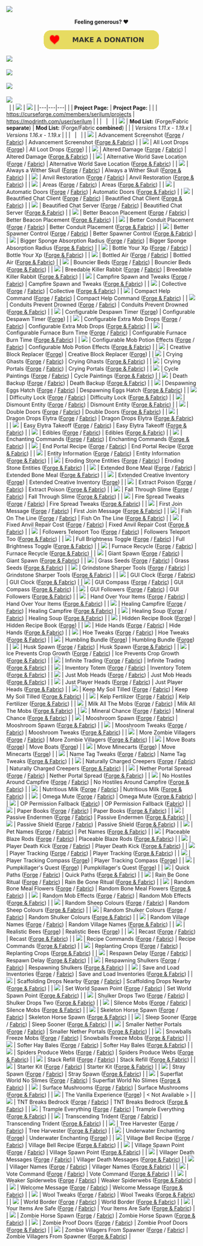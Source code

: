 [![](https://github.com/ricksouth/serilum-mc-mods/raw/master/description/Github/header.png)](https://serilum.com/)

<div align="center">
<p><strong>Feeling generous? ❤️</strong></p>
<p><a href="https://ricksouth.com/donate" target=_blank><img src="https://github.com/ricksouth/ricksouth/raw/main/assets/shields/donation_rounded.svg" height="50" width="auto"></a></p>
</div>

[![](https://github.com/ricksouth/serilum-mc-mods/raw/master/description/Github/serilumcom.png)](https://serilum.com/)\
&nbsp;\
[![](https://github.com/ricksouth/serilum-mc-mods/raw/master/description/Github/faq.png)](https://github.com/ricksouth/serilum-mc-mods/wiki/FAQ)\
&nbsp;\
[![](https://github.com/ricksouth/serilum-mc-mods/raw/master/description/Github/issues.png)](https://github.com/ricksouth/serilum-mc-mods/issues/new/choose)\
&nbsp;\
[![](https://github.com/ricksouth/serilum-mc-mods/raw/master/description/Github/code.png)](https://github.com/ricksouth/serilum-mc-mods/tree/master/sources)\
&nbsp;
|   | [![](https://github.com/ricksouth/serilum-mc-mods/raw/master/description/Github/curseforge.png)](https://curseforge.com/members/serilum/projects)  |  [![](https://github.com/ricksouth/serilum-mc-mods/raw/master/description/Github/modrinth.png)](https://modrinth.com/user/Serilum) |
|---|---|---|
|   | __Project Page:__  | __Project Page:__  |
|   | https://curseforge.com/members/serilum/projects  | https://modrinth.com/user/serilum  |
|   | 	&nbsp;  | 	&nbsp;  |
| [![](https://github.com/ricksouth/serilum-mc-mods/raw/master/description/Github/tiny_logo/_changelog.png)](#)  | __Mod List:__ (Forge/Fabric __separate__)  | __Mod List:__ (Forge/Fabric __combined__)  |
|   | _Versions 1.11.x - 1.19.x_  | _Versions 1.16.x - 1.19.x_  |
|   | 	&nbsp;  | 	&nbsp;  |
| [![](https://github.com/ricksouth/serilum-mc-mods/raw/master/description/Github/tiny_logo/advancement-screenshot.png)](https://serilum.com/mods?changelog=advancement-screenshot)  | Advancement Screenshot ([Forge](https://curseforge.com/minecraft/mc-mods/advancement-screenshot) / [Fabric](https://curseforge.com/minecraft/mc-mods/advancement-screenshot-fabric))  | Advancement Screenshot ([Forge & Fabric](https://modrinth.com/mod/advancement-screenshot))  |
| [![](https://github.com/ricksouth/serilum-mc-mods/raw/master/description/Github/tiny_logo/all-loot-drops.png)](https://serilum.com/mods?changelog=all-loot-drops)  | All Loot Drops ([Forge](https://curseforge.com/minecraft/mc-mods/all-loot-drops))  | All Loot Drops ([Forge](https://modrinth.com/mod/all-loot-drops))  |
| [![](https://github.com/ricksouth/serilum-mc-mods/raw/master/description/Github/tiny_logo/altered-damage.png)](https://serilum.com/mods?changelog=altered-damage)  | Altered Damage ([Forge](https://curseforge.com/minecraft/mc-mods/altered-damage) / [Fabric](https://curseforge.com/minecraft/mc-mods/altered-damage-fabric))  | Altered Damage ([Forge & Fabric](https://modrinth.com/mod/altered-damage))  |
| [![](https://github.com/ricksouth/serilum-mc-mods/raw/master/description/Github/tiny_logo/alternative-world-save-location.png)](https://serilum.com/mods?changelog=alternative-world-save-location)  | Alternative World Save Location ([Forge](https://curseforge.com/minecraft/mc-mods/alternative-world-save-location) / [Fabric](https://curseforge.com/minecraft/mc-mods/alternative-world-save-location-fabric))  | Alternative World Save Location ([Forge & Fabric](https://modrinth.com/mod/alternative-world-save-location))  |
| [![](https://github.com/ricksouth/serilum-mc-mods/raw/master/description/Github/tiny_logo/always-a-wither-skull.png)](https://serilum.com/mods?changelog=always-a-wither-skull)  | Always a Wither Skull ([Forge](https://curseforge.com/minecraft/mc-mods/always-a-wither-skull) / [Fabric](https://curseforge.com/minecraft/mc-mods/always-a-wither-skull-fabric))  | Always a Wither Skull ([Forge & Fabric](https://modrinth.com/mod/always-a-wither-skull))  |
| [![](https://github.com/ricksouth/serilum-mc-mods/raw/master/description/Github/tiny_logo/anvil-restoration.png)](https://serilum.com/mods?changelog=anvil-restoration)  | Anvil Restoration ([Forge](https://curseforge.com/minecraft/mc-mods/anvil-restoration) / [Fabric](https://curseforge.com/minecraft/mc-mods/anvil-restoration-fabric))  | Anvil Restoration ([Forge & Fabric](https://modrinth.com/mod/anvil-restoration))  |
| [![](https://github.com/ricksouth/serilum-mc-mods/raw/master/description/Github/tiny_logo/areas.png)](https://serilum.com/mods?changelog=areas)  | Areas ([Forge](https://curseforge.com/minecraft/mc-mods/areas) / [Fabric](https://curseforge.com/minecraft/mc-mods/areas-fabric))  | Areas ([Forge & Fabric](https://modrinth.com/mod/areas))  |
| [![](https://github.com/ricksouth/serilum-mc-mods/raw/master/description/Github/tiny_logo/automatic-doors.png)](https://serilum.com/mods?changelog=automatic-doors)  | Automatic Doors ([Forge](https://curseforge.com/minecraft/mc-mods/automatic-doors) / [Fabric](https://curseforge.com/minecraft/mc-mods/automatic-doors-fabric))  | Automatic Doors ([Forge & Fabric](https://modrinth.com/mod/automatic-doors))  |
| [![](https://github.com/ricksouth/serilum-mc-mods/raw/master/description/Github/tiny_logo/beautified-chat-client.png)](https://serilum.com/mods?changelog=beautified-chat-client)  | Beautified Chat Client ([Forge](https://curseforge.com/minecraft/mc-mods/beautified-chat-client) / [Fabric](https://curseforge.com/minecraft/mc-mods/beautified-chat-client-fabric))  | Beautified Chat Client ([Forge & Fabric](https://modrinth.com/mod/beautified-chat-client))  |
| [![](https://github.com/ricksouth/serilum-mc-mods/raw/master/description/Github/tiny_logo/beautified-chat-server.png)](https://serilum.com/mods?changelog=beautified-chat-server)  | Beautified Chat Server ([Forge](https://curseforge.com/minecraft/mc-mods/beautified-chat-server) / [Fabric](https://curseforge.com/minecraft/mc-mods/beautified-chat-server-fabric))  | Beautified Chat Server ([Forge & Fabric](https://modrinth.com/mod/beautified-chat-server))  |
| [![](https://github.com/ricksouth/serilum-mc-mods/raw/master/description/Github/tiny_logo/better-beacon-placement.png)](https://serilum.com/mods?changelog=better-beacon-placement)  | Better Beacon Placement ([Forge](https://curseforge.com/minecraft/mc-mods/better-beacon-placement) / [Fabric](https://curseforge.com/minecraft/mc-mods/better-beacon-placement-fabric))  | Better Beacon Placement ([Forge & Fabric](https://modrinth.com/mod/better-beacon-placement))  |
| [![](https://github.com/ricksouth/serilum-mc-mods/raw/master/description/Github/tiny_logo/better-conduit-placement.png)](https://serilum.com/mods?changelog=better-conduit-placement)  | Better Conduit Placement ([Forge](https://curseforge.com/minecraft/mc-mods/better-conduit-placement) / [Fabric](https://curseforge.com/minecraft/mc-mods/better-conduit-placement-fabric))  | Better Conduit Placement ([Forge & Fabric](https://modrinth.com/mod/better-conduit-placement))  |
| [![](https://github.com/ricksouth/serilum-mc-mods/raw/master/description/Github/tiny_logo/better-spawner-control.png)](https://serilum.com/mods?changelog=better-spawner-control)  | Better Spawner Control ([Forge](https://curseforge.com/minecraft/mc-mods/better-spawner-control) / [Fabric](https://curseforge.com/minecraft/mc-mods/better-spawner-control-fabric))  | Better Spawner Control ([Forge & Fabric](https://modrinth.com/mod/better-spawner-control))  |
| [![](https://github.com/ricksouth/serilum-mc-mods/raw/master/description/Github/tiny_logo/bigger-sponge-absorption-radius.png)](https://serilum.com/mods?changelog=bigger-sponge-absorption-radius)  | Bigger Sponge Absorption Radius ([Forge](https://curseforge.com/minecraft/mc-mods/bigger-sponge-absorption-radius) / [Fabric](https://curseforge.com/minecraft/mc-mods/bigger-sponge-absorption-radius-fabric))  | Bigger Sponge Absorption Radius ([Forge & Fabric](https://modrinth.com/mod/bigger-sponge-absorption-radius))  |
| [![](https://github.com/ricksouth/serilum-mc-mods/raw/master/description/Github/tiny_logo/bottle-your-xp.png)](https://serilum.com/mods?changelog=bottle-your-xp)  | Bottle Your Xp ([Forge](https://curseforge.com/minecraft/mc-mods/bottle-your-xp) / [Fabric](https://curseforge.com/minecraft/mc-mods/bottle-your-xp-fabric))  | Bottle Your Xp ([Forge & Fabric](https://modrinth.com/mod/bottle-your-xp))  |
| [![](https://github.com/ricksouth/serilum-mc-mods/raw/master/description/Github/tiny_logo/bottled-air.png)](https://serilum.com/mods?changelog=bottled-air)  | Bottled Air ([Forge](https://curseforge.com/minecraft/mc-mods/bottled-air) / [Fabric](https://curseforge.com/minecraft/mc-mods/bottled-air-fabric))  | Bottled Air ([Forge & Fabric](https://modrinth.com/mod/bottled-air))  |
| [![](https://github.com/ricksouth/serilum-mc-mods/raw/master/description/Github/tiny_logo/bouncier-beds.png)](https://serilum.com/mods?changelog=bouncier-beds)  | Bouncier Beds ([Forge](https://curseforge.com/minecraft/mc-mods/bouncier-beds) / [Fabric](https://curseforge.com/minecraft/mc-mods/bouncier-beds-fabric))  | Bouncier Beds ([Forge & Fabric](https://modrinth.com/mod/bouncier-beds))  |
| [![](https://github.com/ricksouth/serilum-mc-mods/raw/master/description/Github/tiny_logo/breedable-killer-rabbit.png)](https://serilum.com/mods?changelog=breedable-killer-rabbit)  | Breedable Killer Rabbit ([Forge](https://curseforge.com/minecraft/mc-mods/breedable-killer-rabbit) / [Fabric](https://curseforge.com/minecraft/mc-mods/breedable-killer-rabbit-fabric))  | Breedable Killer Rabbit ([Forge & Fabric](https://modrinth.com/mod/breedable-killer-rabbit))  |
| [![](https://github.com/ricksouth/serilum-mc-mods/raw/master/description/Github/tiny_logo/campfire-spawn-and-tweaks.png)](https://serilum.com/mods?changelog=campfire-spawn-and-tweaks)  | Campfire Spawn and Tweaks ([Forge](https://curseforge.com/minecraft/mc-mods/campfire-spawn-and-tweaks) / [Fabric](https://curseforge.com/minecraft/mc-mods/campfire-spawn-and-tweaks-fabric))  | Campfire Spawn and Tweaks ([Forge & Fabric](https://modrinth.com/mod/campfire-spawn-and-tweaks))  |
| [![](https://github.com/ricksouth/serilum-mc-mods/raw/master/description/Github/tiny_logo/collective.png)](https://serilum.com/mods?changelog=collective)  | Collective ([Forge](https://curseforge.com/minecraft/mc-mods/collective) / [Fabric](https://curseforge.com/minecraft/mc-mods/collective-fabric))  | Collective ([Forge & Fabric](https://modrinth.com/mod/collective))  |
| [![](https://github.com/ricksouth/serilum-mc-mods/raw/master/description/Github/tiny_logo/compact-help-command.png)](https://serilum.com/mods?changelog=compact-help-command)  | Compact Help Command ([Forge](https://curseforge.com/minecraft/mc-mods/compact-help-command) / [Fabric](https://curseforge.com/minecraft/mc-mods/compact-help-command-fabric))  | Compact Help Command ([Forge & Fabric](https://modrinth.com/mod/compact-help-command))  |
| [![](https://github.com/ricksouth/serilum-mc-mods/raw/master/description/Github/tiny_logo/conduits-prevent-drowned.png)](https://serilum.com/mods?changelog=conduits-prevent-drowned)  | Conduits Prevent Drowned ([Forge](https://curseforge.com/minecraft/mc-mods/conduits-prevent-drowned) / [Fabric](https://curseforge.com/minecraft/mc-mods/conduits-prevent-drowned-fabric))  | Conduits Prevent Drowned ([Forge & Fabric](https://modrinth.com/mod/conduits-prevent-drowned))  |
| [![](https://github.com/ricksouth/serilum-mc-mods/raw/master/description/Github/tiny_logo/configurable-despawn-timer.png)](https://serilum.com/mods?changelog=configurable-despawn-timer)  | Configurable Despawn Timer ([Forge](https://curseforge.com/minecraft/mc-mods/configurable-despawn-timer))  | Configurable Despawn Timer ([Forge](https://modrinth.com/mod/configurable-despawn-timer))  |
| [![](https://github.com/ricksouth/serilum-mc-mods/raw/master/description/Github/tiny_logo/configurable-extra-mob-drops.png)](https://serilum.com/mods?changelog=configurable-extra-mob-drops)  | Configurable Extra Mob Drops ([Forge](https://curseforge.com/minecraft/mc-mods/configurable-extra-mob-drops) / [Fabric](https://curseforge.com/minecraft/mc-mods/configurable-extra-mob-drops-fabric))  | Configurable Extra Mob Drops ([Forge & Fabric](https://modrinth.com/mod/configurable-extra-mob-drops))  |
| [![](https://github.com/ricksouth/serilum-mc-mods/raw/master/description/Github/tiny_logo/configurable-furnace-burn-time.png)](https://serilum.com/mods?changelog=configurable-furnace-burn-time)  | Configurable Furnace Burn Time ([Forge](https://curseforge.com/minecraft/mc-mods/configurable-furnace-burn-time) / [Fabric](https://curseforge.com/minecraft/mc-mods/configurable-furnace-burn-time-fabric))  | Configurable Furnace Burn Time ([Forge & Fabric](https://modrinth.com/mod/configurable-furnace-burn-time))  |
| [![](https://github.com/ricksouth/serilum-mc-mods/raw/master/description/Github/tiny_logo/configurable-mob-potion-effects.png)](https://serilum.com/mods?changelog=configurable-mob-potion-effects)  | Configurable Mob Potion Effects ([Forge](https://curseforge.com/minecraft/mc-mods/configurable-mob-potion-effects) / [Fabric](https://curseforge.com/minecraft/mc-mods/configurable-mob-potion-effects-fabric))  | Configurable Mob Potion Effects ([Forge & Fabric](https://modrinth.com/mod/configurable-mob-potion-effects))  |
| [![](https://github.com/ricksouth/serilum-mc-mods/raw/master/description/Github/tiny_logo/creative-block-replacer.png)](https://serilum.com/mods?changelog=creative-block-replacer)  | Creative Block Replacer ([Forge](https://curseforge.com/minecraft/mc-mods/creative-block-replacer))  | Creative Block Replacer ([Forge](https://modrinth.com/mod/creative-block-replacer))  |
| [![](https://github.com/ricksouth/serilum-mc-mods/raw/master/description/Github/tiny_logo/crying-ghasts.png)](https://serilum.com/mods?changelog=crying-ghasts)  | Crying Ghasts ([Forge](https://curseforge.com/minecraft/mc-mods/crying-ghasts) / [Fabric](https://curseforge.com/minecraft/mc-mods/crying-ghasts-fabric))  | Crying Ghasts ([Forge & Fabric](https://modrinth.com/mod/crying-ghasts))  |
| [![](https://github.com/ricksouth/serilum-mc-mods/raw/master/description/Github/tiny_logo/crying-portals.png)](https://serilum.com/mods?changelog=crying-portals)  | Crying Portals ([Forge](https://curseforge.com/minecraft/mc-mods/crying-portals) / [Fabric](https://curseforge.com/minecraft/mc-mods/crying-portals-fabric))  | Crying Portals ([Forge & Fabric](https://modrinth.com/mod/crying-portals))  |
| [![](https://github.com/ricksouth/serilum-mc-mods/raw/master/description/Github/tiny_logo/cycle-paintings.png)](https://serilum.com/mods?changelog=cycle-paintings)  | Cycle Paintings ([Forge](https://curseforge.com/minecraft/mc-mods/cycle-paintings) / [Fabric](https://curseforge.com/minecraft/mc-mods/cycle-paintings-fabric))  | Cycle Paintings ([Forge & Fabric](https://modrinth.com/mod/cycle-paintings))  |
| [![](https://github.com/ricksouth/serilum-mc-mods/raw/master/description/Github/tiny_logo/death-backup.png)](https://serilum.com/mods?changelog=death-backup)  | Death Backup ([Forge](https://curseforge.com/minecraft/mc-mods/death-backup) / [Fabric](https://curseforge.com/minecraft/mc-mods/death-backup-fabric))  | Death Backup ([Forge & Fabric](https://modrinth.com/mod/death-backup))  |
| [![](https://github.com/ricksouth/serilum-mc-mods/raw/master/description/Github/tiny_logo/despawning-eggs-hatch.png)](https://serilum.com/mods?changelog=despawning-eggs-hatch)  | Despawning Eggs Hatch ([Forge](https://curseforge.com/minecraft/mc-mods/despawning-eggs-hatch) / [Fabric](https://curseforge.com/minecraft/mc-mods/despawning-eggs-hatch-fabric))  | Despawning Eggs Hatch ([Forge & Fabric](https://modrinth.com/mod/despawning-eggs-hatch))  |
| [![](https://github.com/ricksouth/serilum-mc-mods/raw/master/description/Github/tiny_logo/difficulty-lock.png)](https://serilum.com/mods?changelog=difficulty-lock)  | Difficulty Lock ([Forge](https://curseforge.com/minecraft/mc-mods/difficulty-lock) / [Fabric](https://curseforge.com/minecraft/mc-mods/difficulty-lock-fabric))  | Difficulty Lock ([Forge & Fabric](https://modrinth.com/mod/difficulty-lock))  |
| [![](https://github.com/ricksouth/serilum-mc-mods/raw/master/description/Github/tiny_logo/dismount-entity.png)](https://serilum.com/mods?changelog=dismount-entity)  | Dismount Entity ([Forge](https://curseforge.com/minecraft/mc-mods/dismount-entity) / [Fabric](https://curseforge.com/minecraft/mc-mods/dismount-entity-fabric))  | Dismount Entity ([Forge & Fabric](https://modrinth.com/mod/dismount-entity))  |
| [![](https://github.com/ricksouth/serilum-mc-mods/raw/master/description/Github/tiny_logo/double-doors.png)](https://serilum.com/mods?changelog=double-doors)  | Double Doors ([Forge](https://curseforge.com/minecraft/mc-mods/double-doors) / [Fabric](https://curseforge.com/minecraft/mc-mods/double-doors-fabric))  | Double Doors ([Forge & Fabric](https://modrinth.com/mod/double-doors))  |
| [![](https://github.com/ricksouth/serilum-mc-mods/raw/master/description/Github/tiny_logo/dragon-drops-elytra.png)](https://serilum.com/mods?changelog=dragon-drops-elytra)  | Dragon Drops Elytra ([Forge](https://curseforge.com/minecraft/mc-mods/dragon-drops-elytra) / [Fabric](https://curseforge.com/minecraft/mc-mods/dragon-drops-elytra-fabric))  | Dragon Drops Elytra ([Forge & Fabric](https://modrinth.com/mod/dragon-drops-elytra))  |
| [![](https://github.com/ricksouth/serilum-mc-mods/raw/master/description/Github/tiny_logo/easy-elytra-takeoff.png)](https://serilum.com/mods?changelog=easy-elytra-takeoff)  | Easy Elytra Takeoff ([Forge](https://curseforge.com/minecraft/mc-mods/easy-elytra-takeoff) / [Fabric](https://curseforge.com/minecraft/mc-mods/easy-elytra-takeoff-fabric))  | Easy Elytra Takeoff ([Forge & Fabric](https://modrinth.com/mod/easy-elytra-takeoff))  |
| [![](https://github.com/ricksouth/serilum-mc-mods/raw/master/description/Github/tiny_logo/edibles.png)](https://serilum.com/mods?changelog=edibles)  | Edibles ([Forge](https://curseforge.com/minecraft/mc-mods/edibles) / [Fabric](https://curseforge.com/minecraft/mc-mods/edibles-fabric))  | Edibles ([Forge & Fabric](https://modrinth.com/mod/edibles))  |
| [![](https://github.com/ricksouth/serilum-mc-mods/raw/master/description/Github/tiny_logo/enchanting-commands.png)](https://serilum.com/mods?changelog=enchanting-commands)  | Enchanting Commands ([Forge](https://curseforge.com/minecraft/mc-mods/enchanting-commands) / [Fabric](https://curseforge.com/minecraft/mc-mods/enchanting-commands-fabric))  | Enchanting Commands ([Forge & Fabric](https://modrinth.com/mod/enchanting-commands))  |
| [![](https://github.com/ricksouth/serilum-mc-mods/raw/master/description/Github/tiny_logo/end-portal-recipe.png)](https://serilum.com/mods?changelog=end-portal-recipe)  | End Portal Recipe ([Forge](https://curseforge.com/minecraft/mc-mods/end-portal-recipe) / [Fabric](https://curseforge.com/minecraft/mc-mods/end-portal-recipe-fabric))  | End Portal Recipe ([Forge & Fabric](https://modrinth.com/mod/end-portal-recipe))  |
| [![](https://github.com/ricksouth/serilum-mc-mods/raw/master/description/Github/tiny_logo/entity-information.png)](https://serilum.com/mods?changelog=entity-information)  | Entity Information ([Forge](https://curseforge.com/minecraft/mc-mods/entity-information) / [Fabric](https://curseforge.com/minecraft/mc-mods/entity-information-fabric))  | Entity Information ([Forge & Fabric](https://modrinth.com/mod/entity-information))  |
| [![](https://github.com/ricksouth/serilum-mc-mods/raw/master/description/Github/tiny_logo/eroding-stone-entities.png)](https://serilum.com/mods?changelog=eroding-stone-entities)  | Eroding Stone Entities ([Forge](https://curseforge.com/minecraft/mc-mods/eroding-stone-entities) / [Fabric](https://curseforge.com/minecraft/mc-mods/eroding-stone-entities-fabric))  | Eroding Stone Entities ([Forge & Fabric](https://modrinth.com/mod/eroding-stone-entities))  |
| [![](https://github.com/ricksouth/serilum-mc-mods/raw/master/description/Github/tiny_logo/extended-bone-meal.png)](https://serilum.com/mods?changelog=extended-bone-meal)  | Extended Bone Meal ([Forge](https://curseforge.com/minecraft/mc-mods/extended-bone-meal) / [Fabric](https://curseforge.com/minecraft/mc-mods/extended-bone-meal-fabric))  | Extended Bone Meal ([Forge & Fabric](https://modrinth.com/mod/extended-bone-meal))  |
| [![](https://github.com/ricksouth/serilum-mc-mods/raw/master/description/Github/tiny_logo/extended-creative-inventory.png)](https://serilum.com/mods?changelog=extended-creative-inventory)  | Extended Creative Inventory ([Forge](https://curseforge.com/minecraft/mc-mods/extended-creative-inventory))  | Extended Creative Inventory ([Forge](https://modrinth.com/mod/extended-creative-inventory))  |
| [![](https://github.com/ricksouth/serilum-mc-mods/raw/master/description/Github/tiny_logo/extract-poison.png)](https://serilum.com/mods?changelog=extract-poison)  | Extract Poison ([Forge](https://curseforge.com/minecraft/mc-mods/extract-poison) / [Fabric](https://curseforge.com/minecraft/mc-mods/extract-poison-fabric))  | Extract Poison ([Forge & Fabric](https://modrinth.com/mod/extract-poison))  |
| [![](https://github.com/ricksouth/serilum-mc-mods/raw/master/description/Github/tiny_logo/fall-through-slime.png)](https://serilum.com/mods?changelog=fall-through-slime)  | Fall Through Slime ([Forge](https://curseforge.com/minecraft/mc-mods/fall-through-slime) / [Fabric](https://curseforge.com/minecraft/mc-mods/fall-through-slime-fabric))  | Fall Through Slime ([Forge & Fabric](https://modrinth.com/mod/fall-through-slime))  |
| [![](https://github.com/ricksouth/serilum-mc-mods/raw/master/description/Github/tiny_logo/fire-spread-tweaks.png)](https://serilum.com/mods?changelog=fire-spread-tweaks)  | Fire Spread Tweaks ([Forge](https://curseforge.com/minecraft/mc-mods/fire-spread-tweaks) / [Fabric](https://curseforge.com/minecraft/mc-mods/fire-spread-tweaks-fabric))  | Fire Spread Tweaks ([Forge & Fabric](https://modrinth.com/mod/fire-spread-tweaks))  |
| [![](https://github.com/ricksouth/serilum-mc-mods/raw/master/description/Github/tiny_logo/first-join-message.png)](https://serilum.com/mods?changelog=first-join-message)  | First Join Message ([Forge](https://curseforge.com/minecraft/mc-mods/first-join-message) / [Fabric](https://curseforge.com/minecraft/mc-mods/first-join-message-fabric))  | First Join Message ([Forge & Fabric](https://modrinth.com/mod/first-join-message))  |
| [![](https://github.com/ricksouth/serilum-mc-mods/raw/master/description/Github/tiny_logo/fish-on-the-line.png)](https://serilum.com/mods?changelog=fish-on-the-line)  | Fish On The Line ([Forge](https://curseforge.com/minecraft/mc-mods/fish-on-the-line) / [Fabric](https://curseforge.com/minecraft/mc-mods/fish-on-the-line-fabric))  | Fish On The Line ([Forge & Fabric](https://modrinth.com/mod/fish-on-the-line))  |
| [![](https://github.com/ricksouth/serilum-mc-mods/raw/master/description/Github/tiny_logo/fixed-anvil-repair-cost.png)](https://serilum.com/mods?changelog=fixed-anvil-repair-cost)  | Fixed Anvil Repair Cost ([Forge](https://curseforge.com/minecraft/mc-mods/fixed-anvil-repair-cost) / [Fabric](https://curseforge.com/minecraft/mc-mods/fixed-anvil-repair-cost-fabric))  | Fixed Anvil Repair Cost ([Forge & Fabric](https://modrinth.com/mod/fixed-anvil-repair-cost))  |
| [![](https://github.com/ricksouth/serilum-mc-mods/raw/master/description/Github/tiny_logo/followers-teleport-too.png)](https://serilum.com/mods?changelog=followers-teleport-too)  | Followers Teleport Too ([Forge](https://curseforge.com/minecraft/mc-mods/followers-teleport-too) / [Fabric](https://curseforge.com/minecraft/mc-mods/followers-teleport-too-fabric))  | Followers Teleport Too ([Forge & Fabric](https://modrinth.com/mod/followers-teleport-too))  |
| [![](https://github.com/ricksouth/serilum-mc-mods/raw/master/description/Github/tiny_logo/full-brightness-toggle.png)](https://serilum.com/mods?changelog=full-brightness-toggle)  | Full Brightness Toggle ([Forge](https://curseforge.com/minecraft/mc-mods/full-brightness-toggle) / [Fabric](https://curseforge.com/minecraft/mc-mods/full-brightness-toggle-fabric))  | Full Brightness Toggle ([Forge & Fabric](https://modrinth.com/mod/full-brightness-toggle))  |
| [![](https://github.com/ricksouth/serilum-mc-mods/raw/master/description/Github/tiny_logo/furnace-recycle.png)](https://serilum.com/mods?changelog=furnace-recycle)  | Furnace Recycle ([Forge](https://curseforge.com/minecraft/mc-mods/furnace-recycle) / [Fabric](https://curseforge.com/minecraft/mc-mods/furnace-recycle-fabric))  | Furnace Recycle ([Forge & Fabric](https://modrinth.com/mod/furnace-recycle))  |
| [![](https://github.com/ricksouth/serilum-mc-mods/raw/master/description/Github/tiny_logo/giant-spawn.png)](https://serilum.com/mods?changelog=giant-spawn)  | Giant Spawn ([Forge](https://curseforge.com/minecraft/mc-mods/giant-spawn) / [Fabric](https://curseforge.com/minecraft/mc-mods/giant-spawn-fabric))  | Giant Spawn ([Forge & Fabric](https://modrinth.com/mod/giant-spawn))  |
| [![](https://github.com/ricksouth/serilum-mc-mods/raw/master/description/Github/tiny_logo/grass-seeds.png)](https://serilum.com/mods?changelog=grass-seeds)  | Grass Seeds ([Forge](https://curseforge.com/minecraft/mc-mods/grass-seeds) / [Fabric](https://curseforge.com/minecraft/mc-mods/grass-seeds-fabric))  | Grass Seeds ([Forge & Fabric](https://modrinth.com/mod/grass-seeds))  |
| [![](https://github.com/ricksouth/serilum-mc-mods/raw/master/description/Github/tiny_logo/grindstone-sharper-tools.png)](https://serilum.com/mods?changelog=grindstone-sharper-tools)  | Grindstone Sharper Tools ([Forge](https://curseforge.com/minecraft/mc-mods/grindstone-sharper-tools) / [Fabric](https://curseforge.com/minecraft/mc-mods/grindstone-sharper-tools-fabric))  | Grindstone Sharper Tools ([Forge & Fabric](https://modrinth.com/mod/grindstone-sharper-tools))  |
| [![](https://github.com/ricksouth/serilum-mc-mods/raw/master/description/Github/tiny_logo/gui-clock.png)](https://serilum.com/mods?changelog=gui-clock)  | GUI Clock ([Forge](https://curseforge.com/minecraft/mc-mods/gui-clock) / [Fabric](https://curseforge.com/minecraft/mc-mods/gui-clock-fabric-version))  | GUI Clock ([Forge & Fabric](https://modrinth.com/mod/gui-clock))  |
| [![](https://github.com/ricksouth/serilum-mc-mods/raw/master/description/Github/tiny_logo/gui-compass.png)](https://serilum.com/mods?changelog=gui-compass)  | GUI Compass ([Forge](https://curseforge.com/minecraft/mc-mods/gui-compass) / [Fabric](https://curseforge.com/minecraft/mc-mods/gui-compass-fabric-version))  | GUI Compass ([Forge & Fabric](https://modrinth.com/mod/gui-compass))  |
| [![](https://github.com/ricksouth/serilum-mc-mods/raw/master/description/Github/tiny_logo/gui-followers.png)](https://serilum.com/mods?changelog=gui-followers)  | GUI Followers ([Forge](https://curseforge.com/minecraft/mc-mods/gui-followers) / [Fabric](https://curseforge.com/minecraft/mc-mods/gui-followers-fabric))  | GUI Followers ([Forge & Fabric](https://modrinth.com/mod/gui-followers))  |
| [![](https://github.com/ricksouth/serilum-mc-mods/raw/master/description/Github/tiny_logo/hand-over-your-items.png)](https://serilum.com/mods?changelog=hand-over-your-items)  | Hand Over Your Items ([Forge](https://curseforge.com/minecraft/mc-mods/hand-over-your-items) / [Fabric](https://curseforge.com/minecraft/mc-mods/hand-over-your-items-fabric))  | Hand Over Your Items ([Forge & Fabric](https://modrinth.com/mod/hand-over-your-items))  |
| [![](https://github.com/ricksouth/serilum-mc-mods/raw/master/description/Github/tiny_logo/healing-campfire.png)](https://serilum.com/mods?changelog=healing-campfire)  | Healing Campfire ([Forge](https://curseforge.com/minecraft/mc-mods/healing-campfire) / [Fabric](https://curseforge.com/minecraft/mc-mods/healing-campfire-fabric))  | Healing Campfire ([Forge & Fabric](https://modrinth.com/mod/healing-campfire))  |
| [![](https://github.com/ricksouth/serilum-mc-mods/raw/master/description/Github/tiny_logo/healing-soup.png)](https://serilum.com/mods?changelog=healing-soup)  | Healing Soup ([Forge](https://curseforge.com/minecraft/mc-mods/healing-soup) / [Fabric](https://curseforge.com/minecraft/mc-mods/healing-soup-fabric))  | Healing Soup ([Forge & Fabric](https://modrinth.com/mod/healing-soup))  |
| [![](https://github.com/ricksouth/serilum-mc-mods/raw/master/description/Github/tiny_logo/hidden-recipe-book.png)](https://serilum.com/mods?changelog=hidden-recipe-book)  | Hidden Recipe Book ([Forge](https://curseforge.com/minecraft/mc-mods/hidden-recipe-book))  | Hidden Recipe Book ([Forge](https://modrinth.com/mod/hidden-recipe-book))  |
| [![](https://github.com/ricksouth/serilum-mc-mods/raw/master/description/Github/tiny_logo/hide-hands.png)](https://serilum.com/mods?changelog=hide-hands)  | Hide Hands ([Forge](https://curseforge.com/minecraft/mc-mods/hide-hands) / [Fabric](https://curseforge.com/minecraft/mc-mods/hide-hands-fabric))  | Hide Hands ([Forge & Fabric](https://modrinth.com/mod/hide-hands))  |
| [![](https://github.com/ricksouth/serilum-mc-mods/raw/master/description/Github/tiny_logo/hoe-tweaks.png)](https://serilum.com/mods?changelog=hoe-tweaks)  | Hoe Tweaks ([Forge](https://curseforge.com/minecraft/mc-mods/hoe-tweaks) / [Fabric](https://curseforge.com/minecraft/mc-mods/hoe-tweaks-fabric))  | Hoe Tweaks ([Forge & Fabric](https://modrinth.com/mod/hoe-tweaks))  |
| [![](https://github.com/ricksouth/serilum-mc-mods/raw/master/description/Github/tiny_logo/humbling-bundle.png)](https://serilum.com/mods?changelog=humbling-bundle)  | Humbling Bundle ([Forge](https://curseforge.com/minecraft/mc-mods/humbling-bundle))  | Humbling Bundle ([Forge](https://modrinth.com/mod/humbling-bundle))  |
| [![](https://github.com/ricksouth/serilum-mc-mods/raw/master/description/Github/tiny_logo/husk-spawn.png)](https://serilum.com/mods?changelog=husk-spawn)  | Husk Spawn ([Forge](https://curseforge.com/minecraft/mc-mods/husk-spawn) / [Fabric](https://curseforge.com/minecraft/mc-mods/husk-spawn-fabric))  | Husk Spawn ([Forge & Fabric](https://modrinth.com/mod/husk-spawn))  |
| [![](https://github.com/ricksouth/serilum-mc-mods/raw/master/description/Github/tiny_logo/ice-prevents-crop-growth.png)](https://serilum.com/mods?changelog=ice-prevents-crop-growth)  | Ice Prevents Crop Growth ([Forge](https://curseforge.com/minecraft/mc-mods/ice-prevents-crop-growth) / [Fabric](https://curseforge.com/minecraft/mc-mods/ice-prevents-crop-growth-fabric))  | Ice Prevents Crop Growth ([Forge & Fabric](https://modrinth.com/mod/ice-prevents-crop-growth))  |
| [![](https://github.com/ricksouth/serilum-mc-mods/raw/master/description/Github/tiny_logo/infinite-trading.png)](https://serilum.com/mods?changelog=infinite-trading)  | Infinite Trading ([Forge](https://curseforge.com/minecraft/mc-mods/infinite-trading) / [Fabric](https://curseforge.com/minecraft/mc-mods/infinite-trading-fabric))  | Infinite Trading ([Forge & Fabric](https://modrinth.com/mod/infinite-trading))  |
| [![](https://github.com/ricksouth/serilum-mc-mods/raw/master/description/Github/tiny_logo/inventory-totem.png)](https://serilum.com/mods?changelog=inventory-totem)  | Inventory Totem ([Forge](https://curseforge.com/minecraft/mc-mods/inventory-totem) / [Fabric](https://curseforge.com/minecraft/mc-mods/inventory-totem-fabric))  | Inventory Totem ([Forge & Fabric](https://modrinth.com/mod/inventory-totem))  |
| [![](https://github.com/ricksouth/serilum-mc-mods/raw/master/description/Github/tiny_logo/just-mob-heads.png)](https://serilum.com/mods?changelog=just-mob-heads)  | Just Mob Heads ([Forge](https://curseforge.com/minecraft/mc-mods/just-mob-heads) / [Fabric](https://curseforge.com/minecraft/mc-mods/just-mob-heads-fabric))  | Just Mob Heads ([Forge & Fabric](https://modrinth.com/mod/just-mob-heads))  |
| [![](https://github.com/ricksouth/serilum-mc-mods/raw/master/description/Github/tiny_logo/just-player-heads.png)](https://serilum.com/mods?changelog=just-player-heads)  | Just Player Heads ([Forge](https://curseforge.com/minecraft/mc-mods/just-player-heads) / [Fabric](https://curseforge.com/minecraft/mc-mods/just-player-heads-fabric))  | Just Player Heads ([Forge & Fabric](https://modrinth.com/mod/just-player-heads))  |
| [![](https://github.com/ricksouth/serilum-mc-mods/raw/master/description/Github/tiny_logo/keep-my-soil-tilled.png)](https://serilum.com/mods?changelog=keep-my-soil-tilled)  | Keep My Soil Tilled ([Forge](https://curseforge.com/minecraft/mc-mods/keep-my-soil-tilled) / [Fabric](https://curseforge.com/minecraft/mc-mods/keep-my-soil-tilled-fabric))  | Keep My Soil Tilled ([Forge & Fabric](https://modrinth.com/mod/keep-my-soil-tilled))  |
| [![](https://github.com/ricksouth/serilum-mc-mods/raw/master/description/Github/tiny_logo/kelp-fertilizer.png)](https://serilum.com/mods?changelog=kelp-fertilizer)  | Kelp Fertilizer ([Forge](https://curseforge.com/minecraft/mc-mods/kelp-fertilizer) / [Fabric](https://curseforge.com/minecraft/mc-mods/kelp-fertilizer-fabric))  | Kelp Fertilizer ([Forge & Fabric](https://modrinth.com/mod/kelp-fertilizer))  |
| [![](https://github.com/ricksouth/serilum-mc-mods/raw/master/description/Github/tiny_logo/milk-all-the-mobs.png)](https://serilum.com/mods?changelog=milk-all-the-mobs)  | Milk All The Mobs ([Forge](https://curseforge.com/minecraft/mc-mods/milk-all-the-mobs) / [Fabric](https://curseforge.com/minecraft/mc-mods/milk-all-the-mobs-fabric))  | Milk All The Mobs ([Forge & Fabric](https://modrinth.com/mod/milk-all-the-mobs))  |
| [![](https://github.com/ricksouth/serilum-mc-mods/raw/master/description/Github/tiny_logo/mineral-chance.png)](https://serilum.com/mods?changelog=mineral-chance)  | Mineral Chance ([Forge](https://curseforge.com/minecraft/mc-mods/mineral-chance) / [Fabric](https://curseforge.com/minecraft/mc-mods/mineral-chance-fabric))  | Mineral Chance ([Forge & Fabric](https://modrinth.com/mod/mineral-chance))  |
| [![](https://github.com/ricksouth/serilum-mc-mods/raw/master/description/Github/tiny_logo/mooshroom-spawn.png)](https://serilum.com/mods?changelog=mooshroom-spawn)  | Mooshroom Spawn ([Forge](https://curseforge.com/minecraft/mc-mods/mooshroom-spawn) / [Fabric](https://curseforge.com/minecraft/mc-mods/mooshroom-spawn-fabric))  | Mooshroom Spawn ([Forge & Fabric](https://modrinth.com/mod/mooshroom-spawn))  |
| [![](https://github.com/ricksouth/serilum-mc-mods/raw/master/description/Github/tiny_logo/mooshroom-tweaks.png)](https://serilum.com/mods?changelog=mooshroom-tweaks)  | Mooshroom Tweaks ([Forge](https://curseforge.com/minecraft/mc-mods/mooshroom-tweaks) / [Fabric](https://curseforge.com/minecraft/mc-mods/mooshroom-tweaks-fabric))  | Mooshroom Tweaks ([Forge & Fabric](https://modrinth.com/mod/mooshroom-tweaks))  |
| [![](https://github.com/ricksouth/serilum-mc-mods/raw/master/description/Github/tiny_logo/more-zombie-villagers.png)](https://serilum.com/mods?changelog=more-zombie-villagers)  | More Zombie Villagers ([Forge](https://curseforge.com/minecraft/mc-mods/more-zombie-villagers) / [Fabric](https://curseforge.com/minecraft/mc-mods/more-zombie-villagers-fabric))  | More Zombie Villagers ([Forge & Fabric](https://modrinth.com/mod/more-zombie-villagers))  |
| [![](https://github.com/ricksouth/serilum-mc-mods/raw/master/description/Github/tiny_logo/move-boats.png)](https://serilum.com/mods?changelog=move-boats)  | Move Boats ([Forge](https://curseforge.com/minecraft/mc-mods/move-boats))  | Move Boats ([Forge](https://modrinth.com/mod/move-boats))  |
| [![](https://github.com/ricksouth/serilum-mc-mods/raw/master/description/Github/tiny_logo/move-minecarts.png)](https://serilum.com/mods?changelog=move-minecarts)  | Move Minecarts ([Forge](https://curseforge.com/minecraft/mc-mods/move-minecarts))  | Move Minecarts ([Forge](https://modrinth.com/mod/move-minecarts))  |
| [![](https://github.com/ricksouth/serilum-mc-mods/raw/master/description/Github/tiny_logo/name-tag-tweaks.png)](https://serilum.com/mods?changelog=name-tag-tweaks)  | Name Tag Tweaks ([Forge](https://curseforge.com/minecraft/mc-mods/name-tag-tweaks) / [Fabric](https://curseforge.com/minecraft/mc-mods/name-tag-tweaks-fabric))  | Name Tag Tweaks ([Forge & Fabric](https://modrinth.com/mod/name-tag-tweaks))  |
| [![](https://github.com/ricksouth/serilum-mc-mods/raw/master/description/Github/tiny_logo/naturally-charged-creepers.png)](https://serilum.com/mods?changelog=naturally-charged-creepers)  | Naturally Charged Creepers ([Forge](https://curseforge.com/minecraft/mc-mods/naturally-charged-creepers) / [Fabric](https://curseforge.com/minecraft/mc-mods/naturally-charged-creepers-fabric))  | Naturally Charged Creepers ([Forge & Fabric](https://modrinth.com/mod/naturally-charged-creepers))  |
| [![](https://github.com/ricksouth/serilum-mc-mods/raw/master/description/Github/tiny_logo/nether-portal-spread.png)](https://serilum.com/mods?changelog=nether-portal-spread)  | Nether Portal Spread ([Forge](https://curseforge.com/minecraft/mc-mods/nether-portal-spread) / [Fabric](https://curseforge.com/minecraft/mc-mods/nether-portal-spread-fabric))  | Nether Portal Spread ([Forge & Fabric](https://modrinth.com/mod/nether-portal-spread))  |
| [![](https://github.com/ricksouth/serilum-mc-mods/raw/master/description/Github/tiny_logo/no-hostiles-around-campfire.png)](https://serilum.com/mods?changelog=no-hostiles-around-campfire)  | No Hostiles Around Campfire ([Forge](https://curseforge.com/minecraft/mc-mods/no-hostiles-around-campfire) / [Fabric](https://curseforge.com/minecraft/mc-mods/no-hostiles-around-campfire-fabric))  | No Hostiles Around Campfire ([Forge & Fabric](https://modrinth.com/mod/no-hostiles-around-campfire))  |
| [![](https://github.com/ricksouth/serilum-mc-mods/raw/master/description/Github/tiny_logo/nutritious-milk.png)](https://serilum.com/mods?changelog=nutritious-milk)  | Nutritious Milk ([Forge](https://curseforge.com/minecraft/mc-mods/nutritious-milk) / [Fabric](https://curseforge.com/minecraft/mc-mods/nutritious-milk-fabric))  | Nutritious Milk ([Forge & Fabric](https://modrinth.com/mod/nutritious-milk))  |
| [![](https://github.com/ricksouth/serilum-mc-mods/raw/master/description/Github/tiny_logo/omega-mute.png)](https://serilum.com/mods?changelog=omega-mute)  | Omega Mute ([Forge](https://curseforge.com/minecraft/mc-mods/omega-mute) / [Fabric](https://curseforge.com/minecraft/mc-mods/omega-mute-fabric))  | Omega Mute ([Forge & Fabric](https://modrinth.com/mod/omega-mute))  |
| [![](https://github.com/ricksouth/serilum-mc-mods/raw/master/description/Github/tiny_logo/op-permission-fallback.png)](https://serilum.com/mods?changelog=op-permission-fallback)  | OP Permission Fallback ([Fabric](https://curseforge.com/minecraft/mc-mods/op-permission-fallback-fabric))  | OP Permission Fallback ([Fabric](https://modrinth.com/mod/op-permission-fallback))  |
| [![](https://github.com/ricksouth/serilum-mc-mods/raw/master/description/Github/tiny_logo/paper-books.png)](https://serilum.com/mods?changelog=paper-books)  | Paper Books ([Forge](https://curseforge.com/minecraft/mc-mods/paper-books) / [Fabric](https://curseforge.com/minecraft/mc-mods/paper-books-fabric))  | Paper Books ([Forge & Fabric](https://modrinth.com/mod/paper-books))  |
| [![](https://github.com/ricksouth/serilum-mc-mods/raw/master/description/Github/tiny_logo/passive-endermen.png)](https://serilum.com/mods?changelog=passive-endermen)  | Passive Endermen ([Forge](https://curseforge.com/minecraft/mc-mods/passive-endermen) / [Fabric](https://curseforge.com/minecraft/mc-mods/passive-endermen-fabric))  | Passive Endermen ([Forge & Fabric](https://modrinth.com/mod/passive-endermen))  |
| [![](https://github.com/ricksouth/serilum-mc-mods/raw/master/description/Github/tiny_logo/passive-shield.png)](https://serilum.com/mods?changelog=passive-shield)  | Passive Shield ([Forge](https://curseforge.com/minecraft/mc-mods/passive-shield) / [Fabric](https://curseforge.com/minecraft/mc-mods/passive-shield-fabric))  | Passive Shield ([Forge & Fabric](https://modrinth.com/mod/passive-shield))  |
| [![](https://github.com/ricksouth/serilum-mc-mods/raw/master/description/Github/tiny_logo/pet-names.png)](https://serilum.com/mods?changelog=pet-names)  | Pet Names ([Forge](https://curseforge.com/minecraft/mc-mods/pet-names) / [Fabric](https://curseforge.com/minecraft/mc-mods/pet-names-fabric))  | Pet Names ([Forge & Fabric](https://modrinth.com/mod/pet-names))  |
| [![](https://github.com/ricksouth/serilum-mc-mods/raw/master/description/Github/tiny_logo/placeable-blaze-rods.png)](https://serilum.com/mods?changelog=placeable-blaze-rods)  | Placeable Blaze Rods ([Forge](https://curseforge.com/minecraft/mc-mods/placeable-blaze-rods) / [Fabric](https://curseforge.com/minecraft/mc-mods/placeable-blaze-rods-fabric))  | Placeable Blaze Rods ([Forge & Fabric](https://modrinth.com/mod/placeable-blaze-rods))  |
| [![](https://github.com/ricksouth/serilum-mc-mods/raw/master/description/Github/tiny_logo/player-death-kick.png)](https://serilum.com/mods?changelog=player-death-kick)  | Player Death Kick ([Forge](https://curseforge.com/minecraft/mc-mods/player-death-kick) / [Fabric](https://curseforge.com/minecraft/mc-mods/player-death-kick-fabric))  | Player Death Kick ([Forge & Fabric](https://modrinth.com/mod/player-death-kick))  |
| [![](https://github.com/ricksouth/serilum-mc-mods/raw/master/description/Github/tiny_logo/player-tracking.png)](https://serilum.com/mods?changelog=player-tracking)  | Player Tracking ([Forge](https://curseforge.com/minecraft/mc-mods/player-tracking) / [Fabric](https://curseforge.com/minecraft/mc-mods/player-tracking-fabric))  | Player Tracking ([Forge & Fabric](https://modrinth.com/mod/player-tracking))  |
| [![](https://github.com/ricksouth/serilum-mc-mods/raw/master/description/Github/tiny_logo/player-tracking-compass.png)](https://serilum.com/mods?changelog=player-tracking-compass)  | Player Tracking Compass ([Forge](https://curseforge.com/minecraft/mc-mods/player-tracking-compass))  | Player Tracking Compass ([Forge](https://modrinth.com/mod/player-tracking-compass))  |
| [![](https://github.com/ricksouth/serilum-mc-mods/raw/master/description/Github/tiny_logo/pumpkillager's-quest.png)](https://serilum.com/mods?changelog=pumpkillager's-quest)  | Pumpkillager's Quest ([Forge](https://curseforge.com/minecraft/mc-mods/pumpkillager's-quest))  | Pumpkillager's Quest ([Forge](https://modrinth.com/mod/pumpkillager's-quest))  |
| [![](https://github.com/ricksouth/serilum-mc-mods/raw/master/description/Github/tiny_logo/quick-paths.png)](https://serilum.com/mods?changelog=quick-paths)  | Quick Paths ([Forge](https://curseforge.com/minecraft/mc-mods/quick-paths) / [Fabric](https://curseforge.com/minecraft/mc-mods/quick-paths-fabric))  | Quick Paths ([Forge & Fabric](https://modrinth.com/mod/quick-paths))  |
| [![](https://github.com/ricksouth/serilum-mc-mods/raw/master/description/Github/tiny_logo/rain-be-gone-ritual.png)](https://serilum.com/mods?changelog=rain-be-gone-ritual)  | Rain Be Gone Ritual ([Forge](https://curseforge.com/minecraft/mc-mods/rain-be-gone-ritual) / [Fabric](https://curseforge.com/minecraft/mc-mods/rain-be-gone-ritual-fabric))  | Rain Be Gone Ritual ([Forge & Fabric](https://modrinth.com/mod/rain-be-gone-ritual))  |
| [![](https://github.com/ricksouth/serilum-mc-mods/raw/master/description/Github/tiny_logo/random-bone-meal-flowers.png)](https://serilum.com/mods?changelog=random-bone-meal-flowers)  | Random Bone Meal Flowers ([Forge](https://curseforge.com/minecraft/mc-mods/random-bone-meal-flowers) / [Fabric](https://curseforge.com/minecraft/mc-mods/random-bone-meal-flowers-fabric))  | Random Bone Meal Flowers ([Forge & Fabric](https://modrinth.com/mod/random-bone-meal-flowers))  |
| [![](https://github.com/ricksouth/serilum-mc-mods/raw/master/description/Github/tiny_logo/random-mob-effects.png)](https://serilum.com/mods?changelog=random-mob-effects)  | Random Mob Effects ([Forge](https://curseforge.com/minecraft/mc-mods/random-mob-effects) / [Fabric](https://curseforge.com/minecraft/mc-mods/random-mob-effects-fabric))  | Random Mob Effects ([Forge & Fabric](https://modrinth.com/mod/random-mob-effects))  |
| [![](https://github.com/ricksouth/serilum-mc-mods/raw/master/description/Github/tiny_logo/random-sheep-colours.png)](https://serilum.com/mods?changelog=random-sheep-colours)  | Random Sheep Colours ([Forge](https://curseforge.com/minecraft/mc-mods/random-sheep-colours) / [Fabric](https://curseforge.com/minecraft/mc-mods/random-sheep-colours-fabric))  | Random Sheep Colours ([Forge & Fabric](https://modrinth.com/mod/random-sheep-colours))  |
| [![](https://github.com/ricksouth/serilum-mc-mods/raw/master/description/Github/tiny_logo/random-shulker-colours.png)](https://serilum.com/mods?changelog=random-shulker-colours)  | Random Shulker Colours ([Forge](https://curseforge.com/minecraft/mc-mods/random-shulker-colours) / [Fabric](https://curseforge.com/minecraft/mc-mods/random-shulker-colours-fabric))  | Random Shulker Colours ([Forge & Fabric](https://modrinth.com/mod/random-shulker-colours))  |
| [![](https://github.com/ricksouth/serilum-mc-mods/raw/master/description/Github/tiny_logo/random-village-names.png)](https://serilum.com/mods?changelog=random-village-names)  | Random Village Names ([Forge](https://curseforge.com/minecraft/mc-mods/random-village-names) / [Fabric](https://curseforge.com/minecraft/mc-mods/random-village-names-fabric))  | Random Village Names ([Forge & Fabric](https://modrinth.com/mod/random-village-names))  |
| [![](https://github.com/ricksouth/serilum-mc-mods/raw/master/description/Github/tiny_logo/realistic-bees.png)](https://serilum.com/mods?changelog=realistic-bees)  | Realistic Bees ([Forge](https://curseforge.com/minecraft/mc-mods/realistic-bees))  | Realistic Bees ([Forge](https://modrinth.com/mod/realistic-bees))  |
| [![](https://github.com/ricksouth/serilum-mc-mods/raw/master/description/Github/tiny_logo/recast.png)](https://serilum.com/mods?changelog=recast)  | Recast ([Forge](https://curseforge.com/minecraft/mc-mods/recast) / [Fabric](https://curseforge.com/minecraft/mc-mods/recast-fabric))  | Recast ([Forge & Fabric](https://modrinth.com/mod/recast))  |
| [![](https://github.com/ricksouth/serilum-mc-mods/raw/master/description/Github/tiny_logo/recipe-commands.png)](https://serilum.com/mods?changelog=recipe-commands)  | Recipe Commands ([Forge](https://curseforge.com/minecraft/mc-mods/recipe-commands) / [Fabric](https://curseforge.com/minecraft/mc-mods/recipe-commands-fabric))  | Recipe Commands ([Forge & Fabric](https://modrinth.com/mod/recipe-commands))  |
| [![](https://github.com/ricksouth/serilum-mc-mods/raw/master/description/Github/tiny_logo/replanting-crops.png)](https://serilum.com/mods?changelog=replanting-crops)  | Replanting Crops ([Forge](https://curseforge.com/minecraft/mc-mods/replanting-crops) / [Fabric](https://curseforge.com/minecraft/mc-mods/replanting-crops-fabric))  | Replanting Crops ([Forge & Fabric](https://modrinth.com/mod/replanting-crops))  |
| [![](https://github.com/ricksouth/serilum-mc-mods/raw/master/description/Github/tiny_logo/respawn-delay.png)](https://serilum.com/mods?changelog=respawn-delay)  | Respawn Delay ([Forge](https://curseforge.com/minecraft/mc-mods/respawn-delay) / [Fabric](https://curseforge.com/minecraft/mc-mods/respawn-delay-fabric))  | Respawn Delay ([Forge & Fabric](https://modrinth.com/mod/respawn-delay))  |
| [![](https://github.com/ricksouth/serilum-mc-mods/raw/master/description/Github/tiny_logo/respawning-shulkers.png)](https://serilum.com/mods?changelog=respawning-shulkers)  | Respawning Shulkers ([Forge](https://curseforge.com/minecraft/mc-mods/respawning-shulkers) / [Fabric](https://curseforge.com/minecraft/mc-mods/respawning-shulkers-fabric))  | Respawning Shulkers ([Forge & Fabric](https://modrinth.com/mod/respawning-shulkers))  |
| [![](https://github.com/ricksouth/serilum-mc-mods/raw/master/description/Github/tiny_logo/save-and-load-inventories.png)](https://serilum.com/mods?changelog=save-and-load-inventories)  | Save and Load Inventories ([Forge](https://curseforge.com/minecraft/mc-mods/save-and-load-inventories) / [Fabric](https://curseforge.com/minecraft/mc-mods/save-and-load-inventories-fabric))  | Save and Load Inventories ([Forge & Fabric](https://modrinth.com/mod/save-and-load-inventories))  |
| [![](https://github.com/ricksouth/serilum-mc-mods/raw/master/description/Github/tiny_logo/scaffolding-drops-nearby.png)](https://serilum.com/mods?changelog=scaffolding-drops-nearby)  | Scaffolding Drops Nearby ([Forge](https://curseforge.com/minecraft/mc-mods/scaffolding-drops-nearby) / [Fabric](https://curseforge.com/minecraft/mc-mods/scaffolding-drops-nearby-fabric))  | Scaffolding Drops Nearby ([Forge & Fabric](https://modrinth.com/mod/scaffolding-drops-nearby))  |
| [![](https://github.com/ricksouth/serilum-mc-mods/raw/master/description/Github/tiny_logo/set-world-spawn-point.png)](https://serilum.com/mods?changelog=set-world-spawn-point)  | Set World Spawn Point ([Forge](https://curseforge.com/minecraft/mc-mods/set-world-spawn-point) / [Fabric](https://curseforge.com/minecraft/mc-mods/set-world-spawn-point-fabric))  | Set World Spawn Point ([Forge & Fabric](https://modrinth.com/mod/set-world-spawn-point))  |
| [![](https://github.com/ricksouth/serilum-mc-mods/raw/master/description/Github/tiny_logo/shulker-drops-two.png)](https://serilum.com/mods?changelog=shulker-drops-two)  | Shulker Drops Two ([Forge](https://curseforge.com/minecraft/mc-mods/shulker-drops-two) / [Fabric](https://curseforge.com/minecraft/mc-mods/shulker-drops-two-fabric))  | Shulker Drops Two ([Forge & Fabric](https://modrinth.com/mod/shulker-drops-two))  |
| [![](https://github.com/ricksouth/serilum-mc-mods/raw/master/description/Github/tiny_logo/silence-mobs.png)](https://serilum.com/mods?changelog=silence-mobs)  | Silence Mobs ([Forge](https://curseforge.com/minecraft/mc-mods/silence-mobs) / [Fabric](https://curseforge.com/minecraft/mc-mods/silence-mobs-fabric))  | Silence Mobs ([Forge & Fabric](https://modrinth.com/mod/silence-mobs))  |
| [![](https://github.com/ricksouth/serilum-mc-mods/raw/master/description/Github/tiny_logo/skeleton-horse-spawn.png)](https://serilum.com/mods?changelog=skeleton-horse-spawn)  | Skeleton Horse Spawn ([Forge](https://curseforge.com/minecraft/mc-mods/skeleton-horse-spawn) / [Fabric](https://curseforge.com/minecraft/mc-mods/skeleton-horse-spawn-fabric))  | Skeleton Horse Spawn ([Forge & Fabric](https://modrinth.com/mod/skeleton-horse-spawn))  |
| [![](https://github.com/ricksouth/serilum-mc-mods/raw/master/description/Github/tiny_logo/sleep-sooner.png)](https://serilum.com/mods?changelog=sleep-sooner)  | Sleep Sooner ([Forge](https://curseforge.com/minecraft/mc-mods/sleep-sooner) / [Fabric](https://curseforge.com/minecraft/mc-mods/sleep-sooner-fabric))  | Sleep Sooner ([Forge & Fabric](https://modrinth.com/mod/sleep-sooner))  |
| [![](https://github.com/ricksouth/serilum-mc-mods/raw/master/description/Github/tiny_logo/smaller-nether-portals.png)](https://serilum.com/mods?changelog=smaller-nether-portals)  | Smaller Nether Portals ([Forge](https://curseforge.com/minecraft/mc-mods/smaller-nether-portals) / [Fabric](https://curseforge.com/minecraft/mc-mods/smaller-nether-portals-fabric))  | Smaller Nether Portals ([Forge & Fabric](https://modrinth.com/mod/smaller-nether-portals))  |
| [![](https://github.com/ricksouth/serilum-mc-mods/raw/master/description/Github/tiny_logo/snowballs-freeze-mobs.png)](https://serilum.com/mods?changelog=snowballs-freeze-mobs)  | Snowballs Freeze Mobs ([Forge](https://curseforge.com/minecraft/mc-mods/snowballs-freeze-mobs) / [Fabric](https://curseforge.com/minecraft/mc-mods/snowballs-freeze-mobs-fabric))  | Snowballs Freeze Mobs ([Forge & Fabric](https://modrinth.com/mod/snowballs-freeze-mobs))  |
| [![](https://github.com/ricksouth/serilum-mc-mods/raw/master/description/Github/tiny_logo/softer-hay-bales.png)](https://serilum.com/mods?changelog=softer-hay-bales)  | Softer Hay Bales ([Forge](https://curseforge.com/minecraft/mc-mods/softer-hay-bales) / [Fabric](https://curseforge.com/minecraft/mc-mods/softer-hay-bales-fabric))  | Softer Hay Bales ([Forge & Fabric](https://modrinth.com/mod/softer-hay-bales))  |
| [![](https://github.com/ricksouth/serilum-mc-mods/raw/master/description/Github/tiny_logo/spiders-produce-webs.png)](https://serilum.com/mods?changelog=spiders-produce-webs)  | Spiders Produce Webs ([Forge](https://curseforge.com/minecraft/mc-mods/spiders-produce-webs) / [Fabric](https://curseforge.com/minecraft/mc-mods/spiders-produce-webs-fabric))  | Spiders Produce Webs ([Forge & Fabric](https://modrinth.com/mod/spiders-produce-webs))  |
| [![](https://github.com/ricksouth/serilum-mc-mods/raw/master/description/Github/tiny_logo/stack-refill.png)](https://serilum.com/mods?changelog=stack-refill)  | Stack Refill ([Forge](https://curseforge.com/minecraft/mc-mods/stack-refill) / [Fabric](https://curseforge.com/minecraft/mc-mods/stack-refill-fabric))  | Stack Refill ([Forge & Fabric](https://modrinth.com/mod/stack-refill))  |
| [![](https://github.com/ricksouth/serilum-mc-mods/raw/master/description/Github/tiny_logo/starter-kit.png)](https://serilum.com/mods?changelog=starter-kit)  | Starter Kit ([Forge](https://curseforge.com/minecraft/mc-mods/starter-kit) / [Fabric](https://curseforge.com/minecraft/mc-mods/starter-kit-fabric))  | Starter Kit ([Forge & Fabric](https://modrinth.com/mod/starter-kit))  |
| [![](https://github.com/ricksouth/serilum-mc-mods/raw/master/description/Github/tiny_logo/stray-spawn.png)](https://serilum.com/mods?changelog=stray-spawn)  | Stray Spawn ([Forge](https://curseforge.com/minecraft/mc-mods/stray-spawn) / [Fabric](https://curseforge.com/minecraft/mc-mods/stray-spawn-fabric))  | Stray Spawn ([Forge & Fabric](https://modrinth.com/mod/stray-spawn))  |
| [![](https://github.com/ricksouth/serilum-mc-mods/raw/master/description/Github/tiny_logo/superflat-world-no-slimes.png)](https://serilum.com/mods?changelog=superflat-world-no-slimes)  | Superflat World No Slimes ([Forge](https://curseforge.com/minecraft/mc-mods/superflat-world-no-slimes) / [Fabric](https://curseforge.com/minecraft/mc-mods/superflat-world-no-slimes-fabric))  | Superflat World No Slimes ([Forge & Fabric](https://modrinth.com/mod/superflat-world-no-slimes))  |
| [![](https://github.com/ricksouth/serilum-mc-mods/raw/master/description/Github/tiny_logo/surface-mushrooms.png)](https://serilum.com/mods?changelog=surface-mushrooms)  | Surface Mushrooms ([Forge](https://curseforge.com/minecraft/mc-mods/surface-mushrooms) / [Fabric](https://curseforge.com/minecraft/mc-mods/surface-mushrooms-fabric))  | Surface Mushrooms ([Forge & Fabric](https://modrinth.com/mod/surface-mushrooms))  |
| [![](https://github.com/ricksouth/serilum-mc-mods/raw/master/description/Github/tiny_logo/the-vanilla-experience.png)](https://serilum.com/mods?changelog=the-vanilla-experience)  | The Vanilla Experience ([Forge](https://curseforge.com/minecraft/mc-mods/the-vanilla-experience))  | < Not Available >  |
| [![](https://github.com/ricksouth/serilum-mc-mods/raw/master/description/Github/tiny_logo/tnt-breaks-bedrock.png)](https://serilum.com/mods?changelog=tnt-breaks-bedrock)  | TNT Breaks Bedrock ([Forge](https://curseforge.com/minecraft/mc-mods/tnt-breaks-bedrock) / [Fabric](https://curseforge.com/minecraft/mc-mods/tnt-breaks-bedrock-fabric))  | TNT Breaks Bedrock ([Forge & Fabric](https://modrinth.com/mod/tnt-breaks-bedrock))  |
| [![](https://github.com/ricksouth/serilum-mc-mods/raw/master/description/Github/tiny_logo/trample-everything.png)](https://serilum.com/mods?changelog=trample-everything)  | Trample Everything ([Forge](https://curseforge.com/minecraft/mc-mods/trample-everything) / [Fabric](https://curseforge.com/minecraft/mc-mods/trample-everything-fabric))  | Trample Everything ([Forge & Fabric](https://modrinth.com/mod/trample-everything))  |
| [![](https://github.com/ricksouth/serilum-mc-mods/raw/master/description/Github/tiny_logo/transcending-trident.png)](https://serilum.com/mods?changelog=transcending-trident)  | Transcending Trident ([Forge](https://curseforge.com/minecraft/mc-mods/transcending-trident) / [Fabric](https://curseforge.com/minecraft/mc-mods/transcending-trident-fabric))  | Transcending Trident ([Forge & Fabric](https://modrinth.com/mod/transcending-trident))  |
| [![](https://github.com/ricksouth/serilum-mc-mods/raw/master/description/Github/tiny_logo/tree-harvester.png)](https://serilum.com/mods?changelog=tree-harvester)  | Tree Harvester ([Forge](https://curseforge.com/minecraft/mc-mods/tree-harvester) / [Fabric](https://curseforge.com/minecraft/mc-mods/tree-harvester-fabric))  | Tree Harvester ([Forge & Fabric](https://modrinth.com/mod/tree-harvester))  |
| [![](https://github.com/ricksouth/serilum-mc-mods/raw/master/description/Github/tiny_logo/underwater-enchanting.png)](https://serilum.com/mods?changelog=underwater-enchanting)  | Underwater Enchanting ([Forge](https://curseforge.com/minecraft/mc-mods/underwater-enchanting))  | Underwater Enchanting ([Forge](https://modrinth.com/mod/underwater-enchanting))  |
| [![](https://github.com/ricksouth/serilum-mc-mods/raw/master/description/Github/tiny_logo/village-bell-recipe.png)](https://serilum.com/mods?changelog=village-bell-recipe)  | Village Bell Recipe ([Forge](https://curseforge.com/minecraft/mc-mods/village-bell-recipe) / [Fabric](https://curseforge.com/minecraft/mc-mods/village-bell-recipe-fabric))  | Village Bell Recipe ([Forge & Fabric](https://modrinth.com/mod/village-bell-recipe))  |
| [![](https://github.com/ricksouth/serilum-mc-mods/raw/master/description/Github/tiny_logo/village-spawn-point.png)](https://serilum.com/mods?changelog=village-spawn-point)  | Village Spawn Point ([Forge](https://curseforge.com/minecraft/mc-mods/village-spawn-point) / [Fabric](https://curseforge.com/minecraft/mc-mods/village-spawn-point-fabric))  | Village Spawn Point ([Forge & Fabric](https://modrinth.com/mod/village-spawn-point))  |
| [![](https://github.com/ricksouth/serilum-mc-mods/raw/master/description/Github/tiny_logo/villager-death-messages.png)](https://serilum.com/mods?changelog=villager-death-messages)  | Villager Death Messages ([Forge](https://curseforge.com/minecraft/mc-mods/villager-death-messages) / [Fabric](https://curseforge.com/minecraft/mc-mods/villager-death-messages-fabric))  | Villager Death Messages ([Forge & Fabric](https://modrinth.com/mod/villager-death-messages))  |
| [![](https://github.com/ricksouth/serilum-mc-mods/raw/master/description/Github/tiny_logo/villager-names.png)](https://serilum.com/mods?changelog=villager-names)  | Villager Names ([Forge](https://curseforge.com/minecraft/mc-mods/villager-names) / [Fabric](https://curseforge.com/minecraft/mc-mods/villager-names-fabric-version))  | Villager Names ([Forge & Fabric](https://modrinth.com/mod/villager-names-serilum))  |
| [![](https://github.com/ricksouth/serilum-mc-mods/raw/master/description/Github/tiny_logo/vote-command.png)](https://serilum.com/mods?changelog=vote-command)  | Vote Command ([Forge](https://curseforge.com/minecraft/mc-mods/vote-command) / [Fabric](https://curseforge.com/minecraft/mc-mods/vote-command-fabric))  | Vote Command ([Forge & Fabric](https://modrinth.com/mod/vote-command))  |
| [![](https://github.com/ricksouth/serilum-mc-mods/raw/master/description/Github/tiny_logo/weaker-spiderwebs.png)](https://serilum.com/mods?changelog=weaker-spiderwebs)  | Weaker Spiderwebs ([Forge](https://curseforge.com/minecraft/mc-mods/weaker-spiderwebs) / [Fabric](https://curseforge.com/minecraft/mc-mods/weaker-spiderwebs-fabric))  | Weaker Spiderwebs ([Forge & Fabric](https://modrinth.com/mod/weaker-spiderwebs))  |
| [![](https://github.com/ricksouth/serilum-mc-mods/raw/master/description/Github/tiny_logo/welcome-message.png)](https://serilum.com/mods?changelog=welcome-message)  | Welcome Message ([Forge](https://curseforge.com/minecraft/mc-mods/welcome-message) / [Fabric](https://curseforge.com/minecraft/mc-mods/welcome-message-fabric))  | Welcome Message ([Forge & Fabric](https://modrinth.com/mod/welcome-message))  |
| [![](https://github.com/ricksouth/serilum-mc-mods/raw/master/description/Github/tiny_logo/wool-tweaks.png)](https://serilum.com/mods?changelog=wool-tweaks)  | Wool Tweaks ([Forge](https://curseforge.com/minecraft/mc-mods/wool-tweaks) / [Fabric](https://curseforge.com/minecraft/mc-mods/wool-tweaks-fabric))  | Wool Tweaks ([Forge & Fabric](https://modrinth.com/mod/wool-tweaks))  |
| [![](https://github.com/ricksouth/serilum-mc-mods/raw/master/description/Github/tiny_logo/world-border.png)](https://serilum.com/mods?changelog=world-border)  | World Border ([Forge](https://curseforge.com/minecraft/mc-mods/world-border) / [Fabric](https://curseforge.com/minecraft/mc-mods/world-border-fabric))  | World Border ([Forge & Fabric](https://modrinth.com/mod/world-border))  |
| [![](https://github.com/ricksouth/serilum-mc-mods/raw/master/description/Github/tiny_logo/your-items-are-safe.png)](https://serilum.com/mods?changelog=your-items-are-safe)  | Your Items Are Safe ([Forge](https://curseforge.com/minecraft/mc-mods/your-items-are-safe) / [Fabric](https://curseforge.com/minecraft/mc-mods/your-items-are-safe-fabric))  | Your Items Are Safe ([Forge & Fabric](https://modrinth.com/mod/your-items-are-safe))  |
| [![](https://github.com/ricksouth/serilum-mc-mods/raw/master/description/Github/tiny_logo/zombie-horse-spawn.png)](https://serilum.com/mods?changelog=zombie-horse-spawn)  | Zombie Horse Spawn ([Forge](https://curseforge.com/minecraft/mc-mods/zombie-horse-spawn) / [Fabric](https://curseforge.com/minecraft/mc-mods/zombie-horse-spawn-fabric))  | Zombie Horse Spawn ([Forge & Fabric](https://modrinth.com/mod/zombie-horse-spawn))  |
| [![](https://github.com/ricksouth/serilum-mc-mods/raw/master/description/Github/tiny_logo/zombie-proof-doors.png)](https://serilum.com/mods?changelog=zombie-proof-doors)  | Zombie Proof Doors ([Forge](https://curseforge.com/minecraft/mc-mods/zombie-proof-doors) / [Fabric](https://curseforge.com/minecraft/mc-mods/zombie-proof-doors-fabric))  | Zombie Proof Doors ([Forge & Fabric](https://modrinth.com/mod/zombie-proof-doors))  |
| [![](https://github.com/ricksouth/serilum-mc-mods/raw/master/description/Github/tiny_logo/zombie-villagers-from-spawner.png)](https://serilum.com/mods?changelog=zombie-villagers-from-spawner)  | Zombie Villagers From Spawner ([Forge](https://curseforge.com/minecraft/mc-mods/zombie-villagers-from-spawner) / [Fabric](https://curseforge.com/minecraft/mc-mods/zombie-villagers-from-spawner-fabric))  | Zombie Villagers From Spawner ([Forge & Fabric](https://modrinth.com/mod/zombie-villagers-from-spawner))  |
